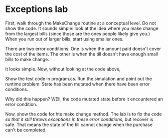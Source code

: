# Exceptions lab

First, walk through the MakeChange routine at a conceptual level. Do not show the code. It sounds simple: look at the idea where you make change from the largest bills (since those are the ones people likely give you.) When you run out of larger bills, start using smaller ones. 

There are two error conditions: One is when the amount paid doesn't cover the cost of the items. The other is when the till doesn't have enough small bills to make change. 

It looks simple.  Now, without looking at the code above, 

Show the test code in program.cs. Run the simulation and point out the runtime problem: State has been mutated when there have been error conditions.

Why did this happen? WEll, the code mutated state before it encountered an error condition.

Now, show the code for hte make change method. The lab is to fix the code *so that it still throws exceptions in these error conditions*, but recover is safe. That means the state of the till cannot change when the purchase can't be completed.
